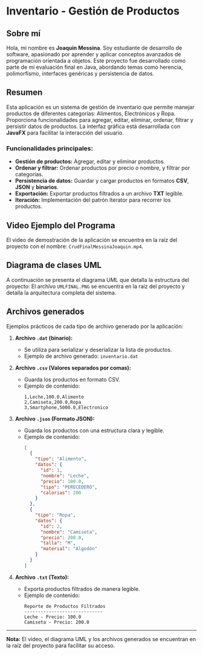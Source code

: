 # Inventario - Gestión de Productos

## Sobre mí
Hola, mi nombre es **Joaquin Messina**. Soy estudiante de desarrollo de software, apasionado por aprender y aplicar conceptos avanzados de programación orientada a objetos. Este proyecto fue desarrollado como parte de mi evaluación final en Java, abordando temas como herencia, polimorfismo, interfaces genéricas y persistencia de datos.

## Resumen
Esta aplicación es un sistema de gestión de inventario que permite manejar productos de diferentes categorías: Alimentos, Electrónicos y Ropa. Proporciona funcionalidades para agregar, editar, eliminar, ordenar, filtrar y persistir datos de productos. La interfaz gráfica está desarrollada con **JavaFX** para facilitar la interacción del usuario.

### Funcionalidades principales:
- **Gestión de productos:** Agregar, editar y eliminar productos.
- **Ordenar y filtrar:** Ordenar productos por precio o nombre, y filtrar por categorías.
- **Persistencia de datos:** Guardar y cargar productos en formatos **CSV**, **JSON** y **binarios**.
- **Exportación:** Exportar productos filtrados a un archivo **TXT** legible.
- **Iteración:** Implementación del patrón Iterator para recorrer los productos.

## Video Ejemplo del Programa
El video de demostración de la aplicación se encuentra en la raíz del proyecto con el nombre: `CrudFinalMessinaJoaquin.mp4`.

## Diagrama de clases UML
A continuación se presenta el diagrama UML que detalla la estructura del proyecto:
El archivo `UMLFINAL.PNG` se encuentra en la raíz del proyecto y detalla la arquitectura completa del sistema.

## Archivos generados
Ejemplos prácticos de cada tipo de archivo generado por la aplicación:

1. **Archivo `.dat` (binario):**
   - Se utiliza para serializar y deserializar la lista de productos.
   - Ejemplo de archivo generado: `inventario.dat`

2. **Archivo `.csv` (Valores separados por comas):**
   - Guarda los productos en formato CSV.
   - Ejemplo de contenido:
     ```csv
     1,Leche,100.0,Alimento
     2,Camiseta,200.0,Ropa
     3,Smartphone,5000.0,Electronico
     ```

3. **Archivo `.json` (Formato JSON):**
   - Guarda los productos con una estructura clara y legible.
   - Ejemplo de contenido:
     ```json
     [
       {
         "tipo": "Alimento",
         "datos": {
           "id": 1,
           "nombre": "Leche",
           "precio": 100.0,
           "tipo": "PERECEDERO",
           "calorias": 200
         }
       },
       {
         "tipo": "Ropa",
         "datos": {
           "id": 2,
           "nombre": "Camiseta",
           "precio": 200.0,
           "talla": "M",
           "material": "Algodón"
         }
       }
     ]
     ```

4. **Archivo `.txt` (Texto):**
   - Exporta productos filtrados de manera legible.
   - Ejemplo de contenido:
     ```
     Reporte de Productos Filtrados
     -----------------------------
     Leche - Precio: 100.0
     Camiseta - Precio: 200.0

---

**Nota:** El video, el diagrama UML y los archivos generados se encuentran en la raíz del proyecto para facilitar su acceso.
